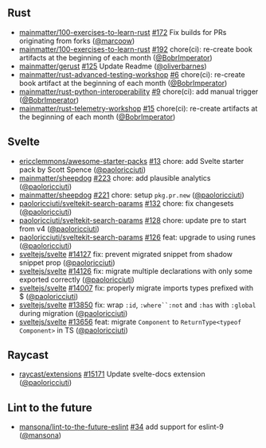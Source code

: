 ## Rust

- [mainmatter/100-exercises-to-learn-rust] [#172](https://github.com/mainmatter/100-exercises-to-learn-rust/pull/172) Fix builds for PRs originating from forks ([@marcoow])
- [mainmatter/100-exercises-to-learn-rust] [#192](https://github.com/mainmatter/100-exercises-to-learn-rust/pull/192) chore(ci): re-create book artifacts at the beginning of each month ([@BobrImperator])
- [mainmatter/gerust] [#125](https://github.com/mainmatter/gerust/pull/125) Update Readme ([@oliverbarnes])
- [mainmatter/rust-advanced-testing-workshop] [#6](https://github.com/mainmatter/rust-advanced-testing-workshop/pull/6) chore(ci): re-create book artifact at the beginning of each month ([@BobrImperator])
- [mainmatter/rust-python-interoperability] [#9](https://github.com/mainmatter/rust-python-interoperability/pull/9) chore(ci): add manual trigger ([@BobrImperator])
- [mainmatter/rust-telemetry-workshop] [#15](https://github.com/mainmatter/rust-telemetry-workshop/pull/15) chore(ci): re-create artifacts at the beginning of each month ([@BobrImperator])

## Svelte

- [ericclemmons/awesome-starter-packs] [#13](https://github.com/ericclemmons/awesome-starter-packs/pull/13) chore: add Svelte starter pack by Scott Spence ([@paoloricciuti])
- [mainmatter/sheepdog] [#223](https://github.com/mainmatter/sheepdog/pull/223) chore: add plausible analytics ([@paoloricciuti])
- [mainmatter/sheepdog] [#221](https://github.com/mainmatter/sheepdog/pull/221) chore: setup `pkg.pr.new` ([@paoloricciuti])
- [paoloricciuti/sveltekit-search-params] [#132](https://github.com/paoloricciuti/sveltekit-search-params/pull/132) chore: fix changesets ([@paoloricciuti])
- [paoloricciuti/sveltekit-search-params] [#128](https://github.com/paoloricciuti/sveltekit-search-params/pull/128) chore: update pre to start from v4 ([@paoloricciuti])
- [paoloricciuti/sveltekit-search-params] [#126](https://github.com/paoloricciuti/sveltekit-search-params/pull/126) feat: upgrade to using runes ([@paoloricciuti])
- [sveltejs/svelte] [#14127](https://github.com/sveltejs/svelte/pull/14127) fix: prevent migrated snippet from shadow snippet prop ([@paoloricciuti])
- [sveltejs/svelte] [#14126](https://github.com/sveltejs/svelte/pull/14126) fix: migrate multiple declarations with only some exported correctly ([@paoloricciuti])
- [sveltejs/svelte] [#14007](https://github.com/sveltejs/svelte/pull/14007) fix: properly migrate imports types prefixed with $ ([@paoloricciuti])
- [sveltejs/svelte] [#13850](https://github.com/sveltejs/svelte/pull/13850) fix: wrap `:id`, `:where``:not` and `:has` with `:global` during migration ([@paoloricciuti])
- [sveltejs/svelte] [#13656](https://github.com/sveltejs/svelte/pull/13656) feat: migrate `Component` to `ReturnType<typeof Component>` in TS ([@paoloricciuti])

## Raycast

- [raycast/extensions] [#15171](https://github.com/raycast/extensions/pull/15171) Update svelte-docs extension ([@paoloricciuti])

## Lint to the future

- [mansona/lint-to-the-future-eslint] [#34](https://github.com/mansona/lint-to-the-future-eslint/pull/34) add support for eslint-9 ([@mansona])

[@BobrImperator]: https://github.com/BobrImperator
[@mansona]: https://github.com/mansona
[@marcoow]: https://github.com/marcoow
[@oliverbarnes]: https://github.com/oliverbarnes
[@paoloricciuti]: https://github.com/paoloricciuti
[ericclemmons/awesome-starter-packs]: https://github.com/ericclemmons/awesome-starter-packs
[mainmatter/100-exercises-to-learn-rust]: https://github.com/mainmatter/100-exercises-to-learn-rust
[mainmatter/gerust]: https://github.com/mainmatter/gerust
[mainmatter/rust-advanced-testing-workshop]: https://github.com/mainmatter/rust-advanced-testing-workshop
[mainmatter/rust-python-interoperability]: https://github.com/mainmatter/rust-python-interoperability
[mainmatter/rust-telemetry-workshop]: https://github.com/mainmatter/rust-telemetry-workshop
[mainmatter/sheepdog]: https://github.com/mainmatter/sheepdog
[mansona/lint-to-the-future-eslint]: https://github.com/mansona/lint-to-the-future-eslint
[paoloricciuti/sveltekit-search-params]: https://github.com/paoloricciuti/sveltekit-search-params
[raycast/extensions]: https://github.com/raycast/extensions
[sveltejs/svelte]: https://github.com/sveltejs/svelte
